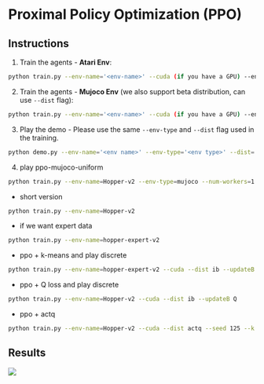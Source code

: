# Proximal Policy Optimization (PPO)
## Instructions
1. Train the agents - **Atari Env**:
```bash
python train.py --env-name='<env-name>' --cuda (if you have a GPU) --env-type='atari' --lr-decay
```
2. Train the agents - **Mujoco Env** (we also support beta distribution, can use `--dist` flag):
```bash
python train.py --env-name='<env-name>' --cuda (if you have a GPU) --env-type='mujoco' --num-workers=1 --nsteps=2048 --clip=0.2 --batch-size=32 --epoch=10 --lr=3e-4 --ent-coef=0 --total-frames=1000000 --vloss-coef=1 
```
3. Play the demo - Please use the same `--env-type` and `--dist` flag used in the training.
```bash
python demo.py --env-name='<env name>' --env-type='<env type>' --dist='<dist-type>'
```
4. play ppo-mujoco-uniform
```bash
python train.py --env-name=Hopper-v2 --env-type=mujoco --num-workers=1 --nsteps=2048 --clip=0.2 --batch-size=32 --epoch=10 --lr=3e-4 --ent-coef=0 --total-frames=2000000 --vloss-coef=1 --cuda --dist uniform
```
- short version
```bash
python train.py --env-name=Hopper-v2
```
- if we want expert data
```bash
python train.py --env-name=hopper-expert-v2
```
- ppo + k-means and play discrete
```bash
python train.py --env-name=hopper-expert-v2 --cuda --dist ib --updateB kmeans
```
- ppo + Q loss and play discrete
```bash
python train.py --env-name=Hopper-v2 --cuda --dist ib --updateB Q
```
- ppo + actq
```bash
python train.py --env-name=Hopper-v2 --cuda --dist actq --seed 125 --k 5

```
## Results
![](../../figures/05_ppo.png)
